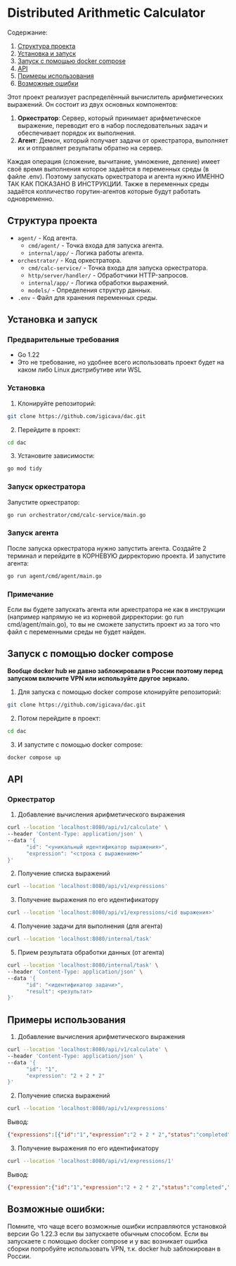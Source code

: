 # Distributed Arithmetic Calculator

Содержание:

1. [Структура проекта](#Структура-проекта)
2. [Установка и запуск](#Установка-и-запуск)
3. [Запуск с помощью docker compose](#Запуск-с-помощью-docker-compose)
4. [API](#API)
5. [Примеры использования](#Примеры-использования)
6. [Возможные ошибки](#Возможные-ошибки)


Этот проект реализует распределённый вычислитель арифметических выражений. Он состоит из двух основных компонентов:

1. **Оркестратор**: Сервер, который принимает арифметическое выражение, переводит его в набор последовательных задач и обеспечивает порядок их выполнения.
2. **Агент**: Демон, который получает задачи от оркестратора, выполняет их и отправляет результаты обратно на сервер.

Каждая операция (сложение, вычитание, умножение, деление) имеет своё время выполнения которое задаётся в переменных среды (в файле .env). Поэтому запускать оркестратора и агента нужно ИМЕННО ТАК КАК ПОКАЗАНО В ИНСТРУКЦИИ. Также в переменных среды задаётся колличество горутин-агентов которые будут работать одновременно.

## Структура проекта

- `agent/` - Код агента.
  - `cmd/agent/` - Точка входа для запуска агента.
  - `internal/app/` - Логика работы агента.
- `orchestrator/` - Код оркестратора.
  - `cmd/calc-service/` - Точка входа для запуска оркестратора.
  - `http/server/handler/` - Обработчики HTTP-запросов.
  - `internal/app/` - Логика обработки выражений.
  - `models/` - Определения структур данных.
- `.env` - Файл для хранения переменных среды.

## Установка и запуск

### Предварительные требования

- Go 1.22
- Это не требование, но удобнее всего использовать проект будет на каком либо Linux дистрибутиве или WSL

### Установка

1. Клонируйте репозиторий:
```sh
git clone https://github.com/igicava/dac.git
```

2. Перейдите в проект:
```sh
cd dac
```

3. Установите зависимости:
```sh
go mod tidy
```

### Запуск оркестратора
Запустите оркестратор:

```sh
go run orchestrator/cmd/calc-service/main.go
```

### Запуск агента
После запуска оркестратора нужно запустить агента. Создайте 2 терминал и перейдите в КОРНЕВУЮ дирректорию проекта. И запустите агента:
```sh
go run agent/cmd/agent/main.go
```

### Примечание
Если вы будете запускать агента или аркестратора не как в инструкции (например напрямую не из корневой дирректории: go run cmd/agent/main.go), то вы не сможете запустить проект из за того что файл с переменными среды не будет найден.

## Запуск с помощью docker compose
**Вообще docker hub не давно заблокировали в России поэтому перед запуском включите VPN или используйте другое зеркало.**

1. Для запуска с помощью docker compose клонируйте репозиторий:
```sh
git clone https://github.com/igicava/dac.git
```

2. Потом перейдите в проект:
```sh
cd dac
```

3. И запустите с помощью docker compose:
```sh
docker compose up
```

## API
### Оркестратор
1. Добавление вычисления арифметического выражения
```sh
curl --location 'localhost:8080/api/v1/calculate' \
--header 'Content-Type: application/json' \
--data '{
      "id": "<уникальный идентификатор выражения>",
      "expression": "<строка с выражением>"
}'
```

2. Получение списка выражений
```sh
curl --location 'localhost:8080/api/v1/expressions'
```

3. Получение выражения по его идентификатору
```sh
curl --location 'localhost:8080/api/v1/expressions/<id выражения>'
```

4. Получение задачи для выполнения (для агента)
```sh
curl --location 'localhost:8080/internal/task'
```

5. Прием результата обработки данных (от агента)
```sh
curl --location 'localhost:8080/internal/task' \
--header 'Content-Type: application/json' \
--data '{
      "id": "<идентификатор задачи>",
      "result": <результат>
}'
```

## Примеры использования 
1. Добавление вычисления арифметического выражения
```sh
curl --location 'localhost:8080/api/v1/calculate' \
--header 'Content-Type: application/json' \
--data '{
      "id": "1",
      "expression": "2 + 2 * 2"
}'
```

2. Получение списка выражений
```sh
curl --location 'localhost:8080/api/v1/expressions'
```
Вывод:
```json
{"expressions":[{"id":"1","expression":"2 + 2 * 2","status":"completed","result":6}]}
```

3. Получение выражения по его идентификатору
```sh
curl --location 'localhost:8080/api/v1/expressions/1'
```
Вывод:
```json
{"expression":{"id":"1","expression":"2 + 2 * 2","status":"completed","result":6}}
```

## Возможные ошибки:

Помните, что чаще всего возможные ошибки исправляются установкой версии Go 1.22.3 если вы запускаете обычным способом. Если вы запускаете с помощью docker compose и у вас возникает ошибка сборки попробуйте использовать VPN, т.к. docker hub заблокирован в России.